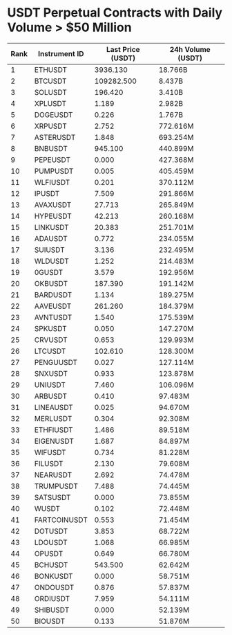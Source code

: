 # USDT Perpetual Contracts with Daily Volume > $50 Million

| Rank | Instrument ID | Last Price (USDT) | 24h Volume (USDT) |
|------|---------------|-------------------|-------------------|
| 1 | ETHUSDT | 3936.130 | 18.766B |
| 2 | BTCUSDT | 109282.500 | 8.437B |
| 3 | SOLUSDT | 196.420 | 3.410B |
| 4 | XPLUSDT | 1.189 | 2.982B |
| 5 | DOGEUSDT | 0.226 | 1.767B |
| 6 | XRPUSDT | 2.752 | 772.616M |
| 7 | ASTERUSDT | 1.848 | 693.254M |
| 8 | BNBUSDT | 945.100 | 440.899M |
| 9 | PEPEUSDT | 0.000 | 427.368M |
| 10 | PUMPUSDT | 0.005 | 405.459M |
| 11 | WLFIUSDT | 0.201 | 370.112M |
| 12 | IPUSDT | 7.509 | 291.866M |
| 13 | AVAXUSDT | 27.713 | 265.849M |
| 14 | HYPEUSDT | 42.213 | 260.168M |
| 15 | LINKUSDT | 20.383 | 251.701M |
| 16 | ADAUSDT | 0.772 | 234.055M |
| 17 | SUIUSDT | 3.136 | 232.495M |
| 18 | WLDUSDT | 1.252 | 214.483M |
| 19 | 0GUSDT | 3.579 | 192.956M |
| 20 | OKBUSDT | 187.390 | 191.142M |
| 21 | BARDUSDT | 1.134 | 189.275M |
| 22 | AAVEUSDT | 261.260 | 184.379M |
| 23 | AVNTUSDT | 1.540 | 175.539M |
| 24 | SPKUSDT | 0.050 | 147.270M |
| 25 | CRVUSDT | 0.653 | 129.993M |
| 26 | LTCUSDT | 102.610 | 128.300M |
| 27 | PENGUUSDT | 0.027 | 127.114M |
| 28 | SNXUSDT | 0.933 | 123.878M |
| 29 | UNIUSDT | 7.460 | 106.096M |
| 30 | ARBUSDT | 0.410 | 97.483M |
| 31 | LINEAUSDT | 0.025 | 94.670M |
| 32 | MERLUSDT | 0.304 | 92.308M |
| 33 | ETHFIUSDT | 1.486 | 89.518M |
| 34 | EIGENUSDT | 1.687 | 84.897M |
| 35 | WIFUSDT | 0.734 | 81.228M |
| 36 | FILUSDT | 2.130 | 79.608M |
| 37 | NEARUSDT | 2.692 | 74.478M |
| 38 | TRUMPUSDT | 7.488 | 74.445M |
| 39 | SATSUSDT | 0.000 | 73.855M |
| 40 | WUSDT | 0.102 | 72.448M |
| 41 | FARTCOINUSDT | 0.553 | 71.454M |
| 42 | DOTUSDT | 3.853 | 68.722M |
| 43 | LDOUSDT | 1.068 | 66.985M |
| 44 | OPUSDT | 0.649 | 66.780M |
| 45 | BCHUSDT | 543.500 | 62.642M |
| 46 | BONKUSDT | 0.000 | 58.751M |
| 47 | ONDOUSDT | 0.876 | 57.837M |
| 48 | ORDIUSDT | 7.959 | 54.111M |
| 49 | SHIBUSDT | 0.000 | 52.139M |
| 50 | BIOUSDT | 0.133 | 51.876M |
